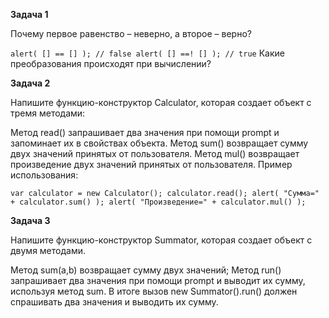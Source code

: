 **Задача 1**

Почему первое равенство – неверно, а второе – верно?

`alert( [] == [] ); // false
alert( [] ==! [] ); // true`
Какие преобразования происходят при вычислении?

**Задача 2**

Напишите функцию-конструктор Calculator, которая создает объект с тремя методами:

Метод read() запрашивает два значения при помощи prompt и запоминает их в свойствах объекта.
Метод sum() возвращает сумму двух значений принятых от пользователя.
Метод mul() возвращает произведение двух значений принятых от пользователя.
Пример использования:

`var calculator = new Calculator();
calculator.read();
alert( "Сумма=" + calculator.sum() );
alert( "Произведение=" + calculator.mul() );`

**Задача 3**

Напишите функцию-конструктор Summator, которая создает объект с двумя методами.

Метод sum(a,b) возвращает сумму двух значений;
Метод run() запрашивает два значения при помощи prompt и выводит их сумму, используя метод sum. В итоге вызов new Summator().run() должен спрашивать два значения и выводить их сумму.